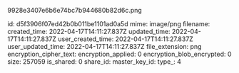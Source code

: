 9928e3407e6b6e74bc7b944680b82d6c.png

id: d5f3906f07ed42b0b011be1101ad0a5d
mime: image/png
filename: 
created_time: 2022-04-17T14:11:27.837Z
updated_time: 2022-04-17T14:11:27.837Z
user_created_time: 2022-04-17T14:11:27.837Z
user_updated_time: 2022-04-17T14:11:27.837Z
file_extension: png
encryption_cipher_text: 
encryption_applied: 0
encryption_blob_encrypted: 0
size: 257059
is_shared: 0
share_id: 
master_key_id: 
type_: 4